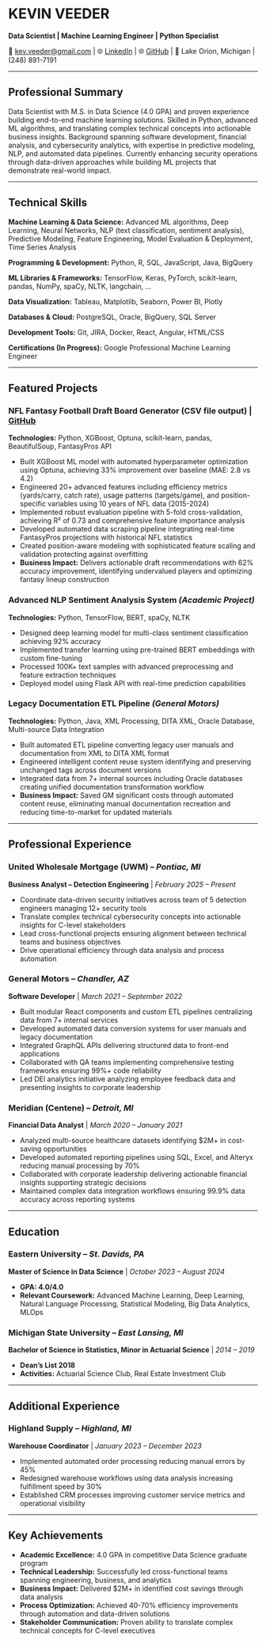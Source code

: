 # **KEVIN VEEDER**

**Data Scientist | Machine Learning Engineer | Python Specialist**

📧 kev.veeder@gmail.com | 🌐 [LinkedIn](https://www.linkedin.com/in/kevinadrianveeder) | 🌐 [GitHub](https://github.com/kevinveeder) | 📍 Lake Orion, Michigan | (248) 891-7191

-----

## **Professional Summary**

Data Scientist with M.S. in Data Science (4.0 GPA) and proven experience building end-to-end machine learning solutions. Skilled in Python, advanced ML algorithms, and translating complex technical concepts into actionable business insights. Background spanning software development, financial analysis, and cybersecurity analytics, with expertise in predictive modeling, NLP, and automated data pipelines. Currently enhancing security operations through data-driven approaches while building ML projects that demonstrate real-world impact.

-----

## **Technical Skills**

**Machine Learning & Data Science:** Advanced ML algorithms, Deep Learning, Neural Networks, NLP (text classification, sentiment analysis), Predictive Modeling, Feature Engineering, Model Evaluation & Deployment, Time Series Analysis

**Programming & Development:** Python, R, SQL, JavaScript, Java, BigQuery

**ML Libraries & Frameworks:** TensorFlow, Keras, PyTorch, scikit-learn, pandas, NumPy, spaCy, NLTK, langchain, ...

**Data Visualization:** Tableau, Matplotlib, Seaborn, Power BI, Plotly

**Databases & Cloud:** PostgreSQL, Oracle, BigQuery, SQL Server

**Development Tools:** Git, JIRA, Docker, React, Angular, HTML/CSS

**Certifications (In Progress):** Google Professional Machine Learning Engineer

-----

## **Featured Projects**

### **NFL Fantasy Football Draft Board Generator (CSV file output)** | [GitHub](https://github.com/kevinveeder/nfl-fantasy-predictor-pt2)

**Technologies:** Python, XGBoost, Optuna, scikit-learn, pandas, BeautifulSoup, FantasyPros API

- Built XGBoost ML model with automated hyperparameter optimization using Optuna, achieving 33% improvement over baseline (MAE: 2.8 vs 4.2)
- Engineered 20+ advanced features including efficiency metrics (yards/carry, catch rate), usage patterns (targets/game), and position-specific variables using 10 years of NFL data (2015-2024)
- Implemented robust evaluation pipeline with 5-fold cross-validation, achieving R² of 0.73 and comprehensive feature importance analysis
- Developed automated data scraping pipeline integrating real-time FantasyPros projections with historical NFL statistics
- Created position-aware modeling with sophisticated feature scaling and validation protecting against overfitting
- **Business Impact:** Delivers actionable draft recommendations with 62% accuracy improvement, identifying undervalued players and optimizing fantasy lineup construction

### **Advanced NLP Sentiment Analysis System** *(Academic Project)*

**Technologies:** Python, TensorFlow, BERT, spaCy, NLTK

- Designed deep learning model for multi-class sentiment classification achieving 92% accuracy
- Implemented transfer learning using pre-trained BERT embeddings with custom fine-tuning
- Processed 100K+ text samples with advanced preprocessing and feature extraction techniques
- Deployed model using Flask API with real-time prediction capabilities

### **Legacy Documentation ETL Pipeline** *(General Motors)*

**Technologies:** Python, Java, XML Processing, DITA XML, Oracle Database, Multi-source Data Integration

- Built automated ETL pipeline converting legacy user manuals and documentation from XML to DITA XML format
- Engineered intelligent content reuse system identifying and preserving unchanged tags across document versions
- Integrated data from 7+ internal sources including Oracle databases creating unified documentation transformation workflow
- **Business Impact:** Saved GM significant costs through automated content reuse, eliminating manual documentation recreation and reducing time-to-market for updated materials

-----

## **Professional Experience**

### **United Wholesale Mortgage (UWM)** – *Pontiac, MI*

**Business Analyst – Detection Engineering** | *February 2025 – Present*

- Coordinate data-driven security initiatives across team of 5 detection engineers managing 12+ security tools
- Translate complex technical cybersecurity concepts into actionable insights for C-level stakeholders
- Lead cross-functional projects ensuring alignment between technical teams and business objectives
- Drive operational efficiency through data analysis and process automation

### **General Motors** – *Chandler, AZ*

**Software Developer** | *March 2021 – September 2022*

- Built modular React components and custom ETL pipelines centralizing data from 7+ internal services
- Developed automated data conversion systems for user manuals and legacy documentation
- Integrated GraphQL APIs delivering structured data to front-end applications
- Collaborated with QA teams implementing comprehensive testing frameworks ensuring 99%+ code reliability
- Led DEI analytics initiative analyzing employee feedback data and presenting insights to corporate leadership

### **Meridian (Centene)** – *Detroit, MI*

**Financial Data Analyst** | *March 2020 – January 2021*

- Analyzed multi-source healthcare datasets identifying $2M+ in cost-saving opportunities
- Developed automated reporting pipelines using SQL, Excel, and Alteryx reducing manual processing by 70%
- Collaborated with corporate leadership delivering actionable financial insights supporting strategic decisions
- Maintained complex data integration workflows ensuring 99.9% data accuracy across reporting systems

-----

## **Education**

### **Eastern University** – *St. Davids, PA*

**Master of Science in Data Science** | *October 2023 – August 2024*

- **GPA: 4.0/4.0**
- **Relevant Coursework:** Advanced Machine Learning, Deep Learning, Natural Language Processing, Statistical Modeling, Big Data Analytics, MLOps

### **Michigan State University** – *East Lansing, MI*

**Bachelor of Science in Statistics, Minor in Actuarial Science** | *2014 – 2019*

- **Dean’s List 2018**
- **Activities:** Actuarial Science Club, Real Estate Investment Club

-----

## **Additional Experience**

### **Highland Supply** – *Highland, MI*

**Warehouse Coordinator** | *January 2023 – December 2023*

- Implemented automated order processing reducing manual errors by 45%
- Redesigned warehouse workflows using data analysis increasing fulfillment speed by 30%
- Established CRM processes improving customer service metrics and operational visibility

-----

## **Key Achievements**

- **Academic Excellence:** 4.0 GPA in competitive Data Science graduate program
- **Technical Leadership:** Successfully led cross-functional teams spanning engineering, business, and analytics
- **Business Impact:** Delivered $2M+ in identified cost savings through data analysis
- **Process Optimization:** Achieved 40-70% efficiency improvements through automation and data-driven solutions
- **Stakeholder Communication:** Proven ability to translate complex technical concepts for C-level executives
